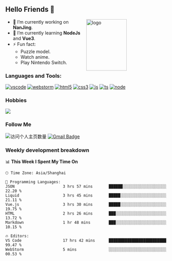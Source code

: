 ## Hello Friends 👋

<img src="https://github-readme-stats.vercel.app/api?username=Eugeniocode&show_icons=true&theme=vue" alt="logo" height="160" align="right" width="50%" />

- 🔭 I’m currently working on **NanJing**.
- 🌱 I’m currently learning **NodeJs** and **Vue3**.
- ⚡ Fun fact: 
  - Puzzle model.
  - Watch anime.
  - Play Nintendo Switch.



### Languages and Tools:

[![vscode](https://img.shields.io/badge/Visual%20Studio%20Code-blue?style=flat-square&logo=visualstudiocode&logoColor=ffffff)]()
[![webstorm](https://img.shields.io/badge/webstorm-528DD7?style=flat-square&logo=webstorm&logoColor=#ffffff)]()
[![html5](https://img.shields.io/badge/-HTML5-F16528?style=flat-square&logo=html5&logoColor=ffffff)]()
[![css3](https://img.shields.io/badge/-CSS3-3699D5?style=flat-square&logo=css3&logoColor=ffffff)]()
[![js](https://img.shields.io/badge/-Javascript-F0DA50?style=flat-square&logo=javascript&logoColor=ffffff)]()
[![ts](https://img.shields.io/badge/-Typescript-083061?style=flat-square&logo=typescript&logoColor=ffffff)]()
[![node](https://img.shields.io/badge/-Node.js-80BD00?style=flat-square&logo=nodedotjs&logoColor=ffffff)]()


### Hobbies

![](https://img.shields.io/badge/-Nintendo%20Switch-e60012?style=flat-square&logo=nintendo%20switch&logoColor=ffffff)

### Follow Me
![访问个人主页数量](https://komarev.com/ghpvc/?username=Eugeniocode&color=blue)
[![Gmail Badge](https://img.shields.io/badge/mail-eugeniocode@yeah.net-blue?style=flat&logo=Gmail&logoColor=white&link=mailto:eugeniocode@yeah.net)](mailto:eugeniocode@yeah.net)


### Weekly development breakdown
<!--START_SECTION:waka-->
📊 **This Week I Spent My Time On** 

```text
🕑︎ Time Zone: Asia/Shanghai

💬 Programming Languages: 
JSON                     3 hrs 57 mins       ██████░░░░░░░░░░░░░░░░░░░   22.20 % 
Liquid                   3 hrs 45 mins       █████░░░░░░░░░░░░░░░░░░░░   21.11 % 
Vue.js                   3 hrs 30 mins       █████░░░░░░░░░░░░░░░░░░░░   19.75 % 
HTML                     2 hrs 26 mins       ███░░░░░░░░░░░░░░░░░░░░░░   13.72 % 
Markdown                 1 hr 48 mins        ███░░░░░░░░░░░░░░░░░░░░░░   10.15 % 

🔥 Editors: 
VS Code                  17 hrs 42 mins      █████████████████████████   99.47 % 
WebStorm                 5 mins              ░░░░░░░░░░░░░░░░░░░░░░░░░   00.53 % 
```


<!--END_SECTION:waka-->

